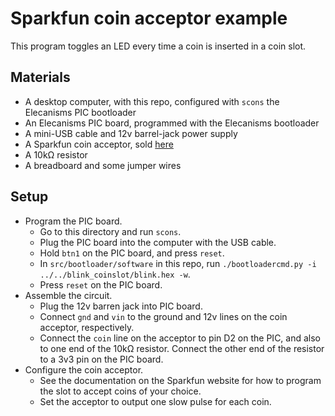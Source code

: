 # Sparkfun coin acceptor example

This program toggles an LED every time a coin is inserted in a coin slot.

## Materials
* A desktop computer, with this repo, configured with `scons` the Elecanisms PIC bootloader
* An Elecanisms PIC board, programmed with the Elecanisms bootloader
* A mini-USB cable and 12v barrel-jack power supply
* A Sparkfun coin acceptor, sold [here](https://www.sparkfun.com/products/11719)
* A 10kΩ resistor
* A breadboard and some jumper wires

## Setup
* Program the PIC board.
	* Go to this directory and run `scons`.
	* Plug the PIC board into the computer with the USB cable.
	* Hold `btn1` on the PIC board, and press `reset`.
	* In `src/bootloader/software` in this repo, run `./bootloadercmd.py -i ../../blink_coinslot/blink.hex -w`.
	* Press `reset` on the PIC board.
* Assemble the circuit.
	* Plug the 12v barren jack into PIC board.
	* Connect `gnd` and `vin` to the ground and 12v lines on the coin acceptor, respectively.
	* Connect the `coin` line on the acceptor to pin D2 on the PIC, and also to one end of the 10kΩ resistor.  Connect the other end of the resistor to a 3v3 pin on the PIC board.
* Configure the coin acceptor.
	* See the documentation on the Sparkfun website for how to program the slot to accept coins of your choice.
	* Set the acceptor to output one slow pulse for each coin.

